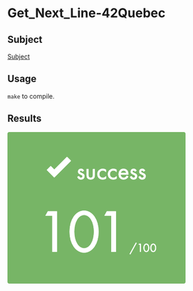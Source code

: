 # Get_Next_Line-42Quebec

## Subject

<a href="https://github.com/yanislabbe/Get_Next_Line-42Quebec/blob/main/requirement/Get_Next_Line-Subject-FR-42Quebec.pdf">Subject</a>

## Usage

``make`` to compile.

## Results

<p>
	<img src="requirement/101success.png" alt="101success" />
</p>
